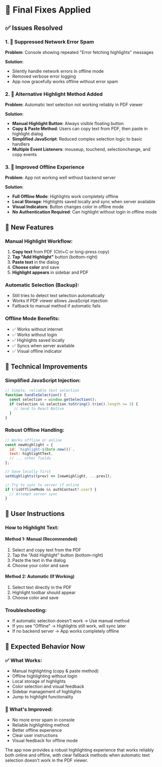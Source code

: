 # 🔧 Final Fixes Applied

## ✅ Issues Resolved

### 1. 🚫 Suppressed Network Error Spam

**Problem**: Console showing repeated "Error fetching highlights" messages

**Solution**:

- Silently handle network errors in offline mode
- Removed verbose error logging
- App now gracefully works offline without error spam

### 2. 🎯 Alternative Highlight Method Added

**Problem**: Automatic text selection not working reliably in PDF viewer

**Solution**:

- **Manual Highlight Button**: Always visible floating button
- **Copy & Paste Method**: Users can copy text from PDF, then paste in highlight dialog
- **Simplified JavaScript**: Reduced complex selection logic to basic handlers
- **Multiple Event Listeners**: mouseup, touchend, selectionchange, and copy events

### 3. 📱 Improved Offline Experience

**Problem**: App not working well without backend server

**Solution**:

- **Full Offline Mode**: Highlights work completely offline
- **Local Storage**: Highlights saved locally and sync when server available
- **Visual Indicators**: Button changes color in offline mode
- **No Authentication Required**: Can highlight without login in offline mode

## 🎨 New Features

### Manual Highlight Workflow:

1. **Copy text** from PDF (Ctrl+C or long-press copy)
2. **Tap "Add Highlight"** button (bottom-right)
3. **Paste text** in the dialog
4. **Choose color** and save
5. **Highlight appears** in sidebar and PDF

### Automatic Selection (Backup):

- Still tries to detect text selection automatically
- Works if PDF viewer allows JavaScript injection
- Fallback to manual method if automatic fails

### Offline Mode Benefits:

- ✅ Works without internet
- ✅ Works without login
- ✅ Highlights saved locally
- ✅ Syncs when server available
- ✅ Visual offline indicator

## 🔧 Technical Improvements

### Simplified JavaScript Injection:

```javascript
// Simple, reliable text selection
function handleSelection() {
  const selection = window.getSelection();
  if (selection && selection.toString().trim().length >= 3) {
    // Send to React Native
  }
}
```

### Robust Offline Handling:

```javascript
// Works offline or online
const newHighlight = {
  id: `highlight-${Date.now()}`,
  text: highlightText,
  // ... other fields
};

// Save locally first
setHighlights((prev) => [newHighlight, ...prev]);

// Try to sync to server if online
if (!isOfflineMode && authContext?.user) {
  // Attempt server sync
}
```

## 📱 User Instructions

### How to Highlight Text:

#### Method 1: Manual (Recommended)

1. Select and copy text from the PDF
2. Tap the "Add Highlight" button (bottom-right)
3. Paste the text in the dialog
4. Choose your color and save

#### Method 2: Automatic (If Working)

1. Select text directly in the PDF
2. Highlight toolbar should appear
3. Choose color and save

### Troubleshooting:

- If automatic selection doesn't work → Use manual method
- If you see "Offline" → Highlights still work, will sync later
- If no backend server → App works completely offline

## 🎯 Expected Behavior Now

### ✅ What Works:

- Manual highlighting (copy & paste method)
- Offline highlighting without login
- Local storage of highlights
- Color selection and visual feedback
- Sidebar management of highlights
- Jump to highlight functionality

### 🔄 What's Improved:

- No more error spam in console
- Reliable highlighting method
- Better offline experience
- Clear user instructions
- Visual feedback for offline mode

The app now provides a robust highlighting experience that works reliably both online and offline, with clear fallback methods when automatic text selection doesn't work in the PDF viewer.
